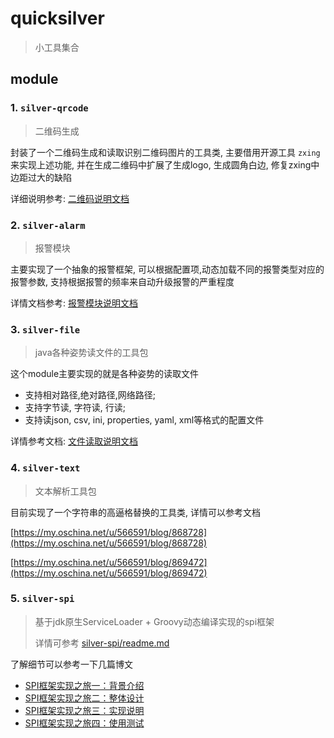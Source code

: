 # quicksilver
> 小工具集合


## module

### 1. `silver-qrcode`
> 二维码生成

封装了一个二维码生成和读取识别二维码图片的工具类, 主要借用开源工具 `zxing`来实现上述功能, 并在生成二维码中扩展了生成logo, 生成圆角白边, 修复zxing中边距过大的缺陷

详细说明参考: [二维码说明文档](silver-qrcode/readme.md)


### 2. `silver-alarm`
> 报警模块

主要实现了一个抽象的报警框架, 可以根据配置项,动态加载不同的报警类型对应的报警参数, 支持根据报警的频率来自动升级报警的严重程度


详情文档参考: [报警模块说明文档](silver-alarm/README.md)


### 3. `silver-file`
> java各种姿势读文件的工具包

这个module主要实现的就是各种姿势的读取文件

- 支持相对路径,绝对路径,网络路径;
- 支持字节读, 字符读, 行读;
- 支持读json, csv, ini, properties, yaml, xml等格式的配置文件


详情参考文档: [文件读取说明文档](silver-file/readme.md)


### 4. `silver-text`
> 文本解析工具包

目前实现了一个字符串的高逼格替换的工具类, 详情可以参考文档

[https://my.oschina.net/u/566591/blog/868728](https://my.oschina.net/u/566591/blog/868728)

[https://my.oschina.net/u/566591/blog/869472](https://my.oschina.net/u/566591/blog/869472)


### 5. `silver-spi`
> 基于jdk原生ServiceLoader + Groovy动态编译实现的spi框架
> 
> 详情可参考 [silver-spi/readme.md](silver-spi/readme.md)

了解细节可以参考一下几篇博文

- [SPI框架实现之旅一：背景介绍](https://my.oschina.net/u/566591/blog/911054)
- [SPI框架实现之旅二：整体设计](https://my.oschina.net/u/566591/blog/911055)
- [SPI框架实现之旅三：实现说明](https://my.oschina.net/u/566591/blog/911056)
- [SPI框架实现之旅四：使用测试](https://my.oschina.net/u/566591/blog/911076)
